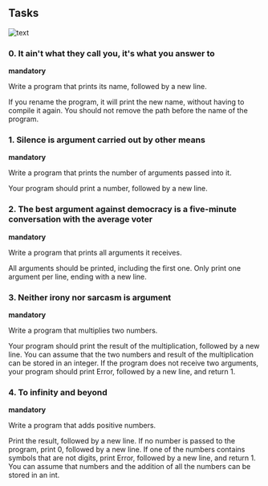 ## Tasks
![text](https://github.com/chloe0524/holbertonschool-low_level_programming/assets/127857895/71b38601-0466-4bf1-8049-98c68194afb7)

### 0. It ain't what they call you, it's what you answer to

**mandatory**

Write a program that prints its name, followed by a new line.

If you rename the program, it will print the new name, without having to compile it again. You should not remove the path before the name of the program.

### 1. Silence is argument carried out by other means

**mandatory**

Write a program that prints the number of arguments passed into it.

Your program should print a number, followed by a new line.

### 2. The best argument against democracy is a five-minute conversation with the average voter

**mandatory**

Write a program that prints all arguments it receives.

All arguments should be printed, including the first one. Only print one argument per line, ending with a new line.

### 3. Neither irony nor sarcasm is argument

**mandatory**

Write a program that multiplies two numbers.

Your program should print the result of the multiplication, followed by a new line. You can assume that the two numbers and result of the multiplication can be stored in an integer. If the program does not receive two arguments, your program should print Error, followed by a new line, and return 1.

### 4. To infinity and beyond

**mandatory**

Write a program that adds positive numbers.

Print the result, followed by a new line. If no number is passed to the program, print 0, followed by a new line. If one of the numbers contains symbols that are not digits, print Error, followed by a new line, and return 1. You can assume that numbers and the addition of all the numbers can be stored in an int.

